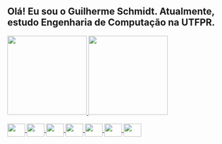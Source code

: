 ## Olá! Eu sou o Guilherme Schmidt. Atualmente, estudo Engenharia de Computação na UTFPR.

<div>
 <a href="https://github.com/Guilherme-Schmidt">
  <img height= "180em" src="https://github-readme-stats.vercel.app/api?username=Guilherme-Schmidt&show_icons=true&theme=dark"/>
  <img height= "180em" src="https://github-readme-stats.vercel.app/api/top-langs/?username=Guilherme-Schmidt&layout=compact&langs_count=16&theme=dark"/>
   </div>
  
<div style="display: inline_block"><br>
   <img align="center" height="30" width="40" src="https://cdn.jsdelivr.net/gh/devicons/devicon/icons/c/c-original.svg" >
       <img align="center" height="30" width="40" src="https://cdn.jsdelivr.net/gh/devicons/devicon/icons/cplusplus/cplusplus-original.svg">
       <img align="center" height="30" width="40" src="https://cdn.jsdelivr.net/gh/devicons/devicon/icons/csharp/csharp-original.svg">
       <img align="center" height="30" width="40" src="https://cdn.jsdelivr.net/gh/devicons/devicon/icons/html5/html5-original.svg">                          
       <img align="center" height="30" width="40" src="https://cdn.jsdelivr.net/gh/devicons/devicon/icons/javascript/javascript-original.svg">
       <img align="center" height="30" width="40" src="https://cdn.jsdelivr.net/gh/devicons/devicon/icons/matlab/matlab-original.svg">
       <img align="center" height="30" width="40" src="https://cdn.jsdelivr.net/gh/devicons/devicon/icons/visualstudio/visualstudio-plain.svg">

  </div>
 
